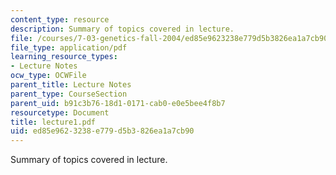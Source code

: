 ```yaml
---
content_type: resource
description: Summary of topics covered in lecture.
file: /courses/7-03-genetics-fall-2004/ed85e9623238e779d5b3826ea1a7cb90_lecture1.pdf
file_type: application/pdf
learning_resource_types:
- Lecture Notes
ocw_type: OCWFile
parent_title: Lecture Notes
parent_type: CourseSection
parent_uid: b91c3b76-18d1-0171-cab0-e0e5bee4f8b7
resourcetype: Document
title: lecture1.pdf
uid: ed85e962-3238-e779-d5b3-826ea1a7cb90
---
```

Summary of topics covered in lecture.

